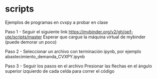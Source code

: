 # scripts
Ejemplos de programas en cvxpy a probar en clase

Paso 1 - Seguir el siguiente link
https://mybinder.org/v2/gh/opf-ute/scripts/master
Esperar que cargue la máquina virtual de mybinder (puede demorar un poco)

Paso 2 - Seleccionar un archivo con terminación ipynb, por ejemplo 
abastecimiento_demanda_CVXPY.ipynb

Paso 3 - Seguir los pasos en el archivo 
Presionar las flechas en el ángulo superior izquierdo de cada celda para correr el código
